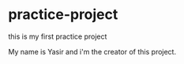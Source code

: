# practice-project
this is my first practice project


My name is Yasir and i'm the creator of this project.
